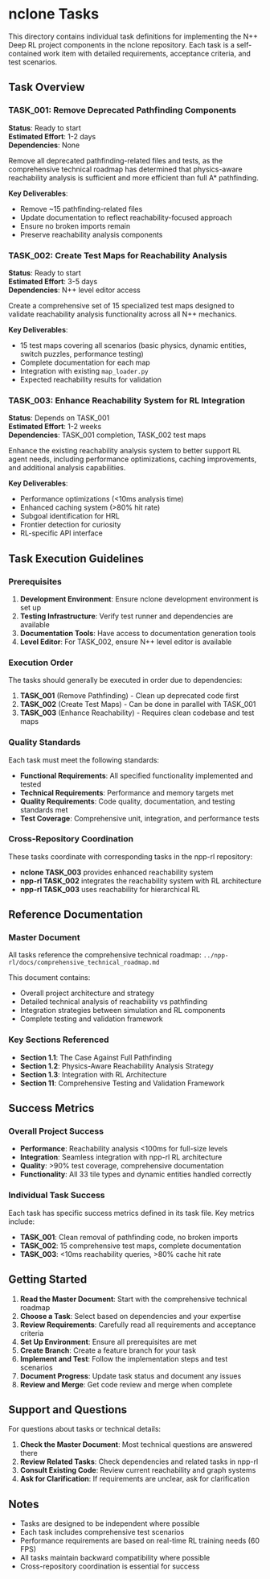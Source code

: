 # nclone Tasks

This directory contains individual task definitions for implementing the N++ Deep RL project components in the nclone repository. Each task is a self-contained work item with detailed requirements, acceptance criteria, and test scenarios.

## Task Overview

### TASK_001: Remove Deprecated Pathfinding Components
**Status**: Ready to start  
**Estimated Effort**: 1-2 days  
**Dependencies**: None  

Remove all deprecated pathfinding-related files and tests, as the comprehensive technical roadmap has determined that physics-aware reachability analysis is sufficient and more efficient than full A* pathfinding.

**Key Deliverables**:
- Remove ~15 pathfinding-related files
- Update documentation to reflect reachability-focused approach
- Ensure no broken imports remain
- Preserve reachability analysis components

### TASK_002: Create Test Maps for Reachability Analysis
**Status**: Ready to start  
**Estimated Effort**: 3-5 days  
**Dependencies**: N++ level editor access  

Create a comprehensive set of 15 specialized test maps designed to validate reachability analysis functionality across all N++ mechanics.

**Key Deliverables**:
- 15 test maps covering all scenarios (basic physics, dynamic entities, switch puzzles, performance testing)
- Complete documentation for each map
- Integration with existing `map_loader.py`
- Expected reachability results for validation

### TASK_003: Enhance Reachability System for RL Integration
**Status**: Depends on TASK_001  
**Estimated Effort**: 1-2 weeks  
**Dependencies**: TASK_001 completion, TASK_002 test maps  

Enhance the existing reachability analysis system to better support RL agent needs, including performance optimizations, caching improvements, and additional analysis capabilities.

**Key Deliverables**:
- Performance optimizations (<10ms analysis time)
- Enhanced caching system (>80% hit rate)
- Subgoal identification for HRL
- Frontier detection for curiosity
- RL-specific API interface

## Task Execution Guidelines

### Prerequisites
1. **Development Environment**: Ensure nclone development environment is set up
2. **Testing Infrastructure**: Verify test runner and dependencies are available
3. **Documentation Tools**: Have access to documentation generation tools
4. **Level Editor**: For TASK_002, ensure N++ level editor is available

### Execution Order
The tasks should generally be executed in order due to dependencies:

1. **TASK_001** (Remove Pathfinding) - Clean up deprecated code first
2. **TASK_002** (Create Test Maps) - Can be done in parallel with TASK_001
3. **TASK_003** (Enhance Reachability) - Requires clean codebase and test maps

### Quality Standards
Each task must meet the following standards:
- **Functional Requirements**: All specified functionality implemented and tested
- **Technical Requirements**: Performance and memory targets met
- **Quality Requirements**: Code quality, documentation, and testing standards met
- **Test Coverage**: Comprehensive unit, integration, and performance tests

### Cross-Repository Coordination
These tasks coordinate with corresponding tasks in the npp-rl repository:
- **nclone TASK_003** provides enhanced reachability system
- **npp-rl TASK_002** integrates the reachability system with RL architecture
- **npp-rl TASK_003** uses reachability for hierarchical RL

## Reference Documentation

### Master Document
All tasks reference the comprehensive technical roadmap:
`../npp-rl/docs/comprehensive_technical_roadmap.md`

This document contains:
- Overall project architecture and strategy
- Detailed technical analysis of reachability vs pathfinding
- Integration strategies between simulation and RL components
- Complete testing and validation framework

### Key Sections Referenced
- **Section 1.1**: The Case Against Full Pathfinding
- **Section 1.2**: Physics-Aware Reachability Analysis Strategy  
- **Section 1.3**: Integration with RL Architecture
- **Section 11**: Comprehensive Testing and Validation Framework

## Success Metrics

### Overall Project Success
- **Performance**: Reachability analysis <100ms for full-size levels
- **Integration**: Seamless integration with npp-rl RL architecture
- **Quality**: >90% test coverage, comprehensive documentation
- **Functionality**: All 33 tile types and dynamic entities handled correctly

### Individual Task Success
Each task has specific success metrics defined in its task file. Key metrics include:
- **TASK_001**: Clean removal of pathfinding code, no broken imports
- **TASK_002**: 15 comprehensive test maps, complete documentation
- **TASK_003**: <10ms reachability queries, >80% cache hit rate

## Getting Started

1. **Read the Master Document**: Start with the comprehensive technical roadmap
2. **Choose a Task**: Select based on dependencies and your expertise
3. **Review Requirements**: Carefully read all requirements and acceptance criteria
4. **Set Up Environment**: Ensure all prerequisites are met
5. **Create Branch**: Create a feature branch for your task
6. **Implement and Test**: Follow the implementation steps and test scenarios
7. **Document Progress**: Update task status and document any issues
8. **Review and Merge**: Get code review and merge when complete

## Support and Questions

For questions about tasks or technical details:
1. **Check the Master Document**: Most technical questions are answered there
2. **Review Related Tasks**: Check dependencies and related tasks in npp-rl
3. **Consult Existing Code**: Review current reachability and graph systems
4. **Ask for Clarification**: If requirements are unclear, ask for clarification

## Notes

- Tasks are designed to be independent where possible
- Each task includes comprehensive test scenarios
- Performance requirements are based on real-time RL training needs (60 FPS)
- All tasks maintain backward compatibility where possible
- Cross-repository coordination is essential for success